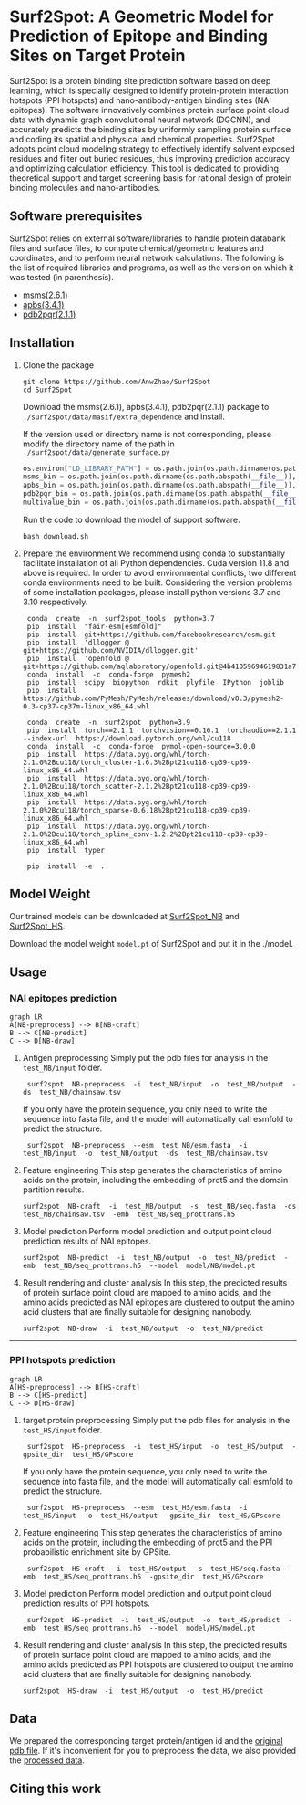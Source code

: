 # Surf2Spot: A Geometric Model for Prediction of Epitope and Binding Sites on Target Protein

Surf2Spot is a protein binding site prediction software based on deep learning, which is specially designed to identify protein-protein interaction hotspots (PPI hotspots) and nano-antibody-antigen binding sites (NAI epitopes). The software innovatively combines protein surface point cloud data with dynamic graph convolutional neural network (DGCNN), and accurately predicts the binding sites by uniformly sampling protein surface and coding its spatial and physical and chemical properties. 
Surf2Spot adopts point cloud modeling strategy to effectively identify solvent exposed residues and filter out buried residues, thus improving prediction accuracy and optimizing calculation efficiency. This tool is dedicated to providing theoretical support and target screening basis for rational design of protein binding molecules and nano-antibodies.


## Software prerequisites
Surf2Spot relies on external software/libraries to handle protein databank files and surface files, to compute chemical/geometric features and coordinates, and to perform neural network calculations. The following is the list of required libraries and programs, as well as the version on which it was tested (in parenthesis).

* [msms(2.6.1)](https://ccsb.scripps.edu/msms/)
* [apbs(3.4.1)](https://github.com/Electrostatics/apbs-pdb2pqr/releases)
* [pdb2pqr(2.1.1)](https://github.com/Electrostatics/pdb2pqr/releases?page=2)


## Installation
1. Clone the package
   ```shell
   git clone https://github.com/AnwZhao/Surf2Spot
   cd Surf2Spot
    ```
    Download the msms(2.6.1), apbs(3.4.1), pdb2pqr(2.1.1) package to `./surf2spot/data/masif/extra_dependence` and install.

   If the version used or directory name is not corresponding, please modify the directory name of the path in `./surf2spot/data/generate_surface.py`

   ```python
   os.environ["LD_LIBRARY_PATH"] = os.path.join(os.path.dirname(os.path.abspath(__file__)),  'masif/extra_dependence/APBS-3.4.1/lib')  
   msms_bin = os.path.join(os.path.dirname(os.path.abspath(__file__)),  'masif/extra_dependence/msms/msms.x86_64Linux2.2.6.1')  
   apbs_bin = os.path.join(os.path.dirname(os.path.abspath(__file__)),  'masif/extra_dependence/APBS-3.4.1/bin/apbs')  
   pdb2pqr_bin = os.path.join(os.path.dirname(os.path.abspath(__file__)),  "masif/extra_dependence/pdb2pqr/pdb2pqr")  
   multivalue_bin = os.path.join(os.path.dirname(os.path.abspath(__file__)),  "masif/extra_dependence/APBS-3.4.1/share/apbs/tools/bin/multivalue")
   ```  
    
    Run the code to download the model of support software.
    ```shell
    bash download.sh
    ```
    
    
2. Prepare the environment
We recommend using conda to substantially facilitate installation of all Python dependencies. 
Cuda version 11.8 and above is required. 
In order to avoid environmental conflicts, two different conda environments need to be built. Considering the version problems of some installation packages, please install python versions 3.7 and 3.10 respectively.
   ```shell
    conda  create  -n  surf2spot_tools  python=3.7    
    pip  install  "fair-esm[esmfold]"  
    pip  install  git+https://github.com/facebookresearch/esm.git  
    pip  install  'dllogger @ git+https://github.com/NVIDIA/dllogger.git'  
    pip  install  'openfold @ git+https://github.com/aqlaboratory/openfold.git@4b41059694619831a7db195b7e0988fc4ff3a307'   
    conda  install  -c  conda-forge  pymesh2  
    pip  install  scipy  biopython  rdkit  plyfile  IPython  joblib  
    pip  install  https://github.com/PyMesh/PyMesh/releases/download/v0.3/pymesh2-0.3-cp37-cp37m-linux_x86_64.whl
   ```

   ```shell
    conda  create  -n  surf2spot  python=3.9  
    pip  install  torch==2.1.1  torchvision==0.16.1  torchaudio==2.1.1  --index-url  https://download.pytorch.org/whl/cu118  
    conda  install  -c  conda-forge  pymol-open-source=3.0.0  
    pip  install  https://data.pyg.org/whl/torch-2.1.0%2Bcu118/torch_cluster-1.6.3%2Bpt21cu118-cp39-cp39-linux_x86_64.whl  
    pip  install  https://data.pyg.org/whl/torch-2.1.0%2Bcu118/torch_scatter-2.1.2%2Bpt21cu118-cp39-cp39-linux_x86_64.whl  
    pip  install  https://data.pyg.org/whl/torch-2.1.0%2Bcu118/torch_sparse-0.6.18%2Bpt21cu118-cp39-cp39-linux_x86_64.whl  
    pip  install  https://data.pyg.org/whl/torch-2.1.0%2Bcu118/torch_spline_conv-1.2.2%2Bpt21cu118-cp39-cp39-linux_x86_64.whl  
    pip  install  typer  
  
    pip  install  -e  .
   ```


## Model Weight

 Our trained models can be downloaded at [Surf2Spot_NB](https://huggingface.co/anwzhao/Surf2Spot_NB ) and [Surf2Spot_HS](https://huggingface.co/anwzhao/Surf2Spot_HS ).

Download the model weight `model.pt` of Surf2Spot  and put it in the ./model.


## Usage
### NAI epitopes prediction

```mermaid
graph LR
A[NB-preprocess] --> B[NB-craft] 
B --> C[NB-predict]
C --> D[NB-draw]
```

1. Antigen preprocessing
   Simply put the pdb files for analysis in the `test_NB/input` folder.
   ```shell
    surf2spot  NB-preprocess  -i  test_NB/input  -o  test_NB/output  -ds  test_NB/chainsaw.tsv 
   ```
   If you only have the protein sequence, you only need to write the sequence into fasta file, and the model will automatically call esmfold to predict the structure.
   ```shell
    surf2spot  NB-preprocess  --esm  test_NB/esm.fasta  -i  test_NB/input  -o  test_NB/output  -ds  test_NB/chainsaw.tsv 
   ```

2. Feature engineering
    This step generates the characteristics of amino acids on the protein, including the embedding of prot5 and the domain partition results.
   ```shell
   surf2spot  NB-craft  -i  test_NB/output  -s  test_NB/seq.fasta  -ds  test_NB/chainsaw.tsv  -emb  test_NB/seq_prottrans.h5    
   ```

3. Model prediction
    Perform model prediction and output point cloud prediction results of NAI epitopes.
   ```shell
   surf2spot  NB-predict  -i  test_NB/output  -o  test_NB/predict  -emb  test_NB/seq_prottrans.h5  --model  model/NB/model.pt    
   ```

4. Result rendering and cluster analysis
    In this step, the predicted results of protein surface point cloud are mapped to amino acids, and the amino acids predicted as NAI epitopes are clustered to output the amino acid clusters that are finally suitable for designing nanobody.
   ```shell
   surf2spot  NB-draw  -i  test_NB/output  -o  test_NB/predict    
   ```
   
---
### PPI hotspots prediction

```mermaid
graph LR
A[HS-preprocess] --> B[HS-craft] 
B --> C[HS-predict]
C --> D[HS-draw]
```

1. target protein preprocessing
    Simply put the pdb files for analysis in the `test_HS/input` folder.
   ```shell
    surf2spot  HS-preprocess  -i  test_HS/input  -o  test_HS/output  -gpsite_dir  test_HS/GPscore 
   ```
    If you only have the protein sequence, you only need to write the sequence into fasta file, and the model will automatically call esmfold to predict the structure. 
   ```shell
    surf2spot  HS-preprocess  --esm  test_HS/esm.fasta  -i  test_HS/input  -o  test_HS/output  -gpsite_dir  test_HS/GPscore 
   ```
   
2. Feature engineering
    This step generates the characteristics of amino acids on the protein, including the embedding of prot5 and the PPI probabilistic enrichment site by GPSite.
   ```shell
    surf2spot  HS-craft  -i  test_HS/output  -s  test_HS/seq.fasta  -emb  test_HS/seq_prottrans.h5  -gpsite_dir  test_HS/GPscore 
   ```

3. Model prediction
    Perform model prediction and output point cloud prediction results of PPI hotspots.
   ```shell
    surf2spot  HS-predict  -i  test_HS/output  -o  test_HS/predict  -emb  test_HS/seq_prottrans.h5  --model  model/HS/model.pt 
   ```

4. Result rendering and cluster analysis
    In this step, the predicted results of protein surface point cloud are mapped to amino acids, and the amino acids predicted as PPI hotspots are clustered to output the amino acid clusters that are finally suitable for designing nanobody.
   ```shell
   surf2spot  HS-draw  -i  test_HS/output  -o  test_HS/predict    
   ```
   

 
## Data
We prepared the corresponding target protein/antigen id and the [original pdb file](https://huggingface.co/datasets/anwzhao/Surf2Spot_raw_data).
If it's inconvenient for you to preprocess the data, we also provided the [processed data](https://huggingface.co/datasets/anwzhao/Surf2Spot_data).                                                                                                                                                                                                                                                                                                                                                                                                                                                                                                                                                                                                                                                                                                                                                                                                                                                                                                                                                                                                                                                                                                                                                                


## Citing this work

```bibtex

```

